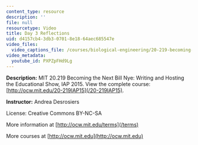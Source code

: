 ```yaml
---
content_type: resource
description: ''
file: null
resourcetype: Video
title: Day 3 Reflections
uid: d4157cb4-3db3-0701-8e18-64aec685547e
video_files:
  video_captions_file: /courses/biological-engineering/20-219-becoming-the-next-bill-nye-writing-and-hosting-the-educational-show-january-iap-2015/student-reflections/andrea-desrosierss-reflections/day-3-reflections/PXPZpFHd9Lg.vtt
video_metadata:
  youtube_id: PXPZpFHd9Lg
---
```


**Description:** MIT 20.219 Becoming the Next Bill Nye: Writing and Hosting the Educational Show, IAP 2015. View the complete course: [http://ocw.mit.edu/20-219IAP15](/20-219IAP15).

**Instructor:** Andrea Desrosiers

License: Creative Commons BY-NC-SA

More information at [http://ocw.mit.edu/terms](/terms)

More courses at [http://ocw.mit.edu](http://ocw.mit.edu)
